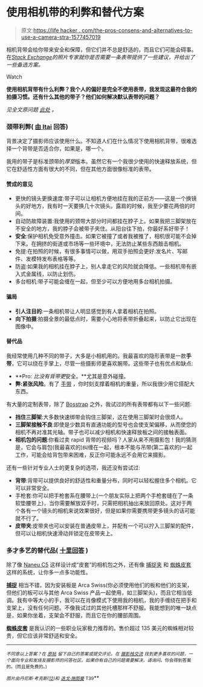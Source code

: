 # 使用相机带的利弊和替代方案

> 原文:[https://life hacker . com/the-pros-consens-and-alternatives-to-use-a-camera-stra-1577457019](https://lifehacker.com/the-pros-cons-and-alternatives-to-using-a-camera-stra-1577457019)

相机背带会给你带来安全和保障，但它们并不总是舒适的，而且它们可能会碍事。在[*Stack Exchange*](http://photography.stackexchange.com/?utm_source=lifehacker&utm_medium=syndication&utm_campaign=crowdhacker&utm_content=photography-118)*的照片专家就你是否需要一条表带提供了一些建议，并给出了一些备选方案。*

Watch

**使用相机背带有什么利弊？我个人的偏好是完全不使用表带，我发现这最符合我的拍摄习惯。还有什么其他的带子？他们如何解决默认表带的问题？**

*见全文原问题* [*此处*](http://photo.stackexchange.com/q/29842/6745?utm_source=lifehacker&utm_medium=syndication&utm_campaign=crowdhacker&utm_content=photography-118) *。*

### 颈带利弊( [由 Itai](http://photo.stackexchange.com/a/29846/1620?utm_source=lifehacker&utm_medium=syndication&utm_campaign=crowdhacker&utm_content=photography-118) 回答)

背景决定了摄影师应该使用什么。不知道人们在什么情况下使用相机背带，很难选择一个背带是否适合你，如果是，哪一个。

我用的带子是标准颈带的*厚垫*版本。虽然它有一个我很少使用的快速释放系统，但它在舒适性方面有很大的不同，但在其他方面很像标准的表带。

#### 赞成的意见

*   更快的镜头更换速度:带子可以让相机方便地挂在我的正前方——这是一个换镜头的好地方，我有时一天要换几十次镜头。露肩的时候，我至少要花两倍的时间。
*   自动防故障装置:我使用的颈带大部分时间都挂在脖子上。如果我把三脚架放在不安全的地方，我的脖子会被带子夹住。从阳台往下拍，你最好系好带子！
*   **安全**:保护相机免受意外撞击。如果它被撞了或者我被推了，相机很可能不会掉下来。在拥挤的街道或市场等一些环境中，无法防止某些东西敲击相机。
*   免提:在拍照的时候，有很多事情可以做，用双手拍照会更好:发名片、写邮件、发模特发布表格等等。
*   防盗:如果我的相机挂在脖子上，别人拿走它的风险就会降低。一些相机带有嵌入式金属线，以防止划伤。
*   多台相机:带子可能会缠在一起，但至少可以方便地用多台相机拍摄。

#### 骗局

*   **引人注目的**:一条相机带让人明显感觉到有人拿着相机在拍照。
*   **向下拍摄**:拍摄全景的最低点时，需要小心地将表带折叠起来，以防止它出现在图像中。

#### **替代品**

我经常使用几种不同的带子，大多是小相机用的。我最喜欢的隐形表带是一款**手带**，它可以绕在手掌上，尽管一些摄影师更喜欢腕带。这些带子也有优点和缺点:

*   **Pro: *比没有背带更*安全。**尤其是意外碰撞。
*   **弊:紧张风险**。有了 [手带](http://lifehacker.com/diy-hand-strap-keeps-your-dslr-off-the-ground-5384764) ，你时刻支撑着相机的重量，所以我很少用它搭配大东西。

有大量的定制表带，除了 [Bosstrap](http://www.bosstrap.com/) 之外，我试过的所有表带都有以下一些问题:

*   **挡住三脚架**:大多数快速绑带会钩住三脚架，这在使用三脚架时会很烦人。
*   **三脚架接触不良**:即使是少数具有直通功能的型号也会使支架偏移，从而使您的相机不再对准其光轴。带子也可以减少相机和快速释放板之间的接触表面。
*   **相机包的问题**:你看过卖 rapid 背带的视频吗？人家从来不用摄影包！我的猜测是，它会与肩包(我最喜欢的)纠缠在一起，根本不能与吊带(第二喜欢的)一起工作，可能会给背包带来困难，反正你可能永远不会用它来摄影。

还有一些针对专业人士的更复杂的选项，我还没有尝试过:

*   **背带**:背带可以提供良好的舒适性和重量分布，同时可以轻松握住多个相机。它可以非常安全。
*   手枪套:你可以把手枪套系在腰带上(一个朋友实际上把两个手枪套缝在了一条软垫腰带上)，当你需要解放双手时，只需把相机抽出来放回原处。这对于两个各有一个镜头的相机来说效果很好，但是如果你需要携带更多镜头的话可能就不行了。
*   **皮带夹**:皮带夹也可以安装在普通皮带上，并配有一个可以拧入三脚架的配件，但可以让相机快速滑动并锁定在皮带夹上。

### 多才多艺的替代品( [十里回答](http://photo.stackexchange.com/a/29858/6013?utm_source=lifehacker&utm_medium=syndication&utm_campaign=crowdhacker&utm_content=photography-118) )

除了像 [Naneu C5](http://www.naneubags.com/products-by-series/correspondent/c5) 这样设计成“皮套”的相机包之外，还有像 [捕捉夹](https://peakdesignltd.com/store/?c=clips) 和 [蜘蛛皮套](http://www.spiderholster.com/) 这样的系统，让你多一点多功能性。

[**捕捉**](https://peakdesignltd.com/store/?c=clips) 相当不错，因为安装板是 Arca Swiss(你必须使用他们的板和他们的支架，但他们的板可以与其他 Arca Swiss 产品一起使用，如三脚架头)，而且它相当低调。我有中等大小的手，我可以在肖像模式下使用我的相机，我的手缠绕在把手和支架上，没有任何问题。不像我试过的其他托槽那样不舒服。我能想到的唯一缺点是，如果你坐着，支架会不舒服，而且它在你的腰部周围。

[**蜘蛛皮套**](http://spiderholster.com/) 是我认识的一些职业玩家极力推荐的。售价超过 135 美元的蜘蛛相对较贵，但它应该非常舒适和安全。

* * *

<small>*不同意以上答案？在*</small> [<small>*原帖*</small>](http://photo.stackexchange.com/q/29842/6745?utm_source=lifehacker&utm_medium=syndication&utm_campaign=crowdhacker&utm_content=photography-118) <small>*留下自己的答案或提交评论。在*</small> [<small>*摄影栈交流*</small>](http://photography.stackexchange.com/?utm_source=lifehacker&utm_medium=syndication&utm_campaign=crowdhacker&utm_content=photography-118) <small>*找到更多喜欢的问题，一个面向专业和发烧友摄影师的问答社区。如果你有自己的问题需要解决，请询问*</small>[<small></small>](http://photography.stackexchange.com/questions/ask?utm_source=lifehacker&utm_medium=syndication&utm_campaign=crowdhacker&utm_content=photography-118)*<small>*。你会得到答案的。(而且是免费的。)*</small>*

*<small>*图片由丹尼斯·考克斯(*</small>[<small>*1*</small>](http://www.shutterstock.com/pic.mhtml?id=2626632&src=id)<small></small>*[<small>*2*</small>](http://www.shutterstock.com/pic.mhtml?id=12830260&src=id)<small>*)和*</small> [<small>*迭戈·施图曼*</small>](http://www.shutterstock.com/pic.mhtml?id=133474490&src=id) <small>T39</small>**